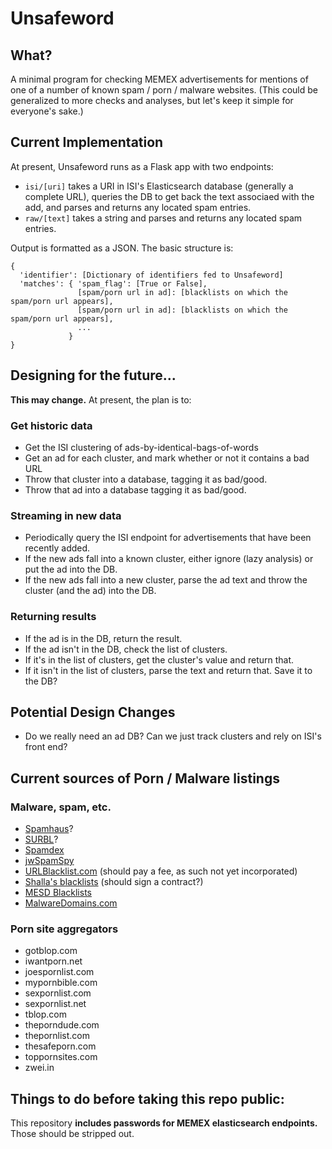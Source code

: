 # Unsafeword
## What?
A minimal program for checking MEMEX advertisements for mentions of one of a number of known spam / porn / malware 
websites. (This could be generalized to more checks and analyses, but let's keep it simple for everyone's sake.)
 
## Current Implementation

At present, Unsafeword runs as a Flask app with two endpoints:
* `isi/[uri]` takes a URI in ISI's Elasticsearch database (generally a complete URL), queries the DB to get back the 
text associaed with the add, and parses and returns any located spam entries.
* `raw/[text]` takes a string and parses and returns any located spam entries.

Output is formatted as a JSON. The basic structure is:
```
{
  'identifier': [Dictionary of identifiers fed to Unsafeword]
  'matches': { 'spam_flag': [True or False],
               [spam/porn url in ad]: [blacklists on which the spam/porn url appears],
               [spam/porn url in ad]: [blacklists on which the spam/porn url appears],
               ...
             }
}
```

## Designing for the future...
**This may change.** At present, the plan is to:

### Get historic data
* Get the ISI clustering of ads-by-identical-bags-of-words
* Get an ad for each cluster, and mark whether or not it contains a bad URL
* Throw that cluster into a database, tagging it as bad/good.
* Throw that ad into a database tagging it as bad/good.

### Streaming in new data
* Periodically query the ISI endpoint for advertisements that have been recently added.
* If the new ads fall into a known cluster, either ignore (lazy analysis) or put the ad into the DB.
* If the new ads fall into a new cluster, parse the ad text and throw the cluster (and the ad) into the DB.

### Returning results
* If the ad is in the DB, return the result.
* If the ad isn't in the DB, check the list of clusters.
 * If it's in the list of clusters, get the cluster's value and return that.
 * If it isn't in the list of clusters, parse the text and return that. Save it to the DB?
 
## Potential Design Changes
* Do we really need an ad DB? Can we just track clusters and rely on ISI's front end?


## Current sources of Porn / Malware listings
### Malware, spam, etc.
* [Spamhaus](https://www.spamhaus.org/)?
* [SURBL](http://www.surbl.org/)?
* [Spamdex](http://www.spamdex.co.uk/)
* [jwSpamSpy](http://joewein.net/bl-log/bl-log.htm)
* [URLBlacklist.com](http://urlblacklist.com/) (should pay a fee, as such not yet incorporated)
* [Shalla's blacklists](http://www.shallalist.de/) (should sign a contract?)
* [MESD Blacklists](http://www.squidguard.org/blacklists.html)
* [MalwareDomains.com](http://www.malwaredomains.com/)

### Porn site aggregators
* gotblop.com
* iwantporn.net
* joespornlist.com
* mypornbible.com
* sexpornlist.com
* sexpornlist.net
* tblop.com
* theporndude.com
* thepornlist.com
* thesafeporn.com
* toppornsites.com
* zwei.in


## Things to do before taking this repo public:
This repository **includes passwords for MEMEX elasticsearch endpoints.** Those should be stripped out.